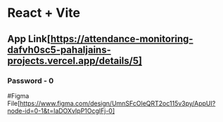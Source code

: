 # React + Vite

## App Link[https://attendance-monitoring-dafvh0sc5-pahaljains-projects.vercel.app/details/5]

### Password - 0

#Figma File[https://www.figma.com/design/UmnSFcOleQRT2oc115v3py/AppUI?node-id=0-1&t=IaDOXvIpP1OcglFj-0]
